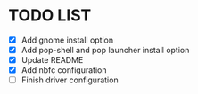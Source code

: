 # TODO LIST

- [X] Add gnome install option
- [X] Add pop-shell and pop launcher install option
- [X] Update README
- [X] Add nbfc configuration
- [ ] Finish driver configuration 
